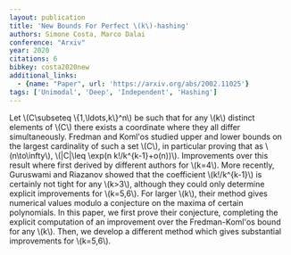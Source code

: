 ```yaml
---
layout: publication
title: 'New Bounds For Perfect \(k\)-hashing'
authors: Simone Costa, Marco Dalai
conference: "Arxiv"
year: 2020
citations: 6
bibkey: costa2020new
additional_links:
  - {name: "Paper", url: 'https://arxiv.org/abs/2002.11025'}
tags: ['Unimodal', 'Deep', 'Independent', 'Hashing']
---
```

Let \\(C\subseteq \\{1,\ldots,k\\}^n\\) be such that for any \\(k\\) distinct elements
of \\(C\\) there exists a coordinate where they all differ simultaneously. Fredman
and Koml\'os studied upper and lower bounds on the largest cardinality of such
a set \\(C\\), in particular proving that as \\(n\to\infty\\), \\(|C|\leq \exp(n
k!/k^\{k-1\}+o(n))\\). Improvements over this result where first derived by
different authors for \\(k=4\\). More recently, Guruswami and Riazanov showed that
the coefficient \\(k!/k^\{k-1\}\\) is certainly not tight for any \\(k>3\\), although
they could only determine explicit improvements for \\(k=5,6\\). For larger \\(k\\),
their method gives numerical values modulo a conjecture on the maxima of
certain polynomials.
  In this paper, we first prove their conjecture, completing the explicit
computation of an improvement over the Fredman-Koml\'os bound for any \\(k\\).
Then, we develop a different method which gives substantial improvements for
\\(k=5,6\\).
